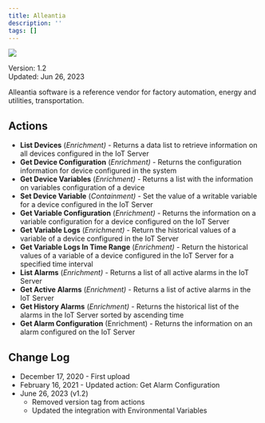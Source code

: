 ```yaml
---
title: Alleantia
description: ''
tags: []
---
```


![](/img/platform-services/automation-service/app-central/logos/alleantia.png)

Version: 1.2  
Updated: Jun 26, 2023

Alleantia software is a reference vendor for factory automation, energy and utilities, transportation.

## Actions

* **List Devices** (*Enrichment) -* Returns a data list to retrieve information on all devices configured in the IoT Server
* **Get Device Configuration** (*Enrichment) -* Returns the configuration information for device configured in the system
* **Get Device Variables** (*Enrichment) -* Returns a list with the information on variables configuration of a device
* **Set Device Variable** (*Containment) -* Set the value of a writable variable for a device configured in the IoT Server
* **Get Variable Configuration** (*Enrichment) -* Returns the information on a variable configuration for a device configured on the IoT Server
* **Get Variable Logs** (*Enrichment) -* Return the historical values of a variable of a device configured in the IoT Server
* **Get Variable Logs In Time Range** (*Enrichment) -* Return the historical values of a variable of a device configured in the IoT Server for a specified time interval
* **List Alarms** (*Enrichment) -* Returns a list of all active alarms in the IoT Server
* **Get Active Alarms** (*Enrichment) -* Returns a list of active alarms in the IoT Server
* **Get History Alarms** (*Enrichment) -* Returns the historical list of the alarms in the IoT Server sorted by ascending time
* **Get Alarm Configuration** (Enrichment) - Returns the information on an alarm configured on the IoT Server

## Change Log

* December 17, 2020 - First upload
* February 16, 2021 - Updated action: Get Alarm Configuration
* June 26, 2023 (v1.2)
	+ Removed version tag from actions
	+ Updated the integration with Environmental Variables
